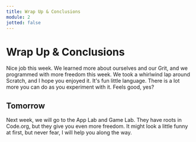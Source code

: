 ```yaml
---
title: Wrap Up & Conclusions
module: 2
jotted: false
---
```


# Wrap Up & Conclusions

Nice job this week.  We learned more about ourselves and our Grit, and we programmed with more freedom this week.  We took a whirlwind lap around Scratch, and I hope you enjoyed it. It's fun little language. There is a lot more you can do as you experiment with it.    Feels good, yes?

## Tomorrow

Next week, we will go to the App Lab and Game Lab.  They have roots in Code.org, but they give you even more freedom.  It might look a little funny at first, but never fear, I will help you along the way.